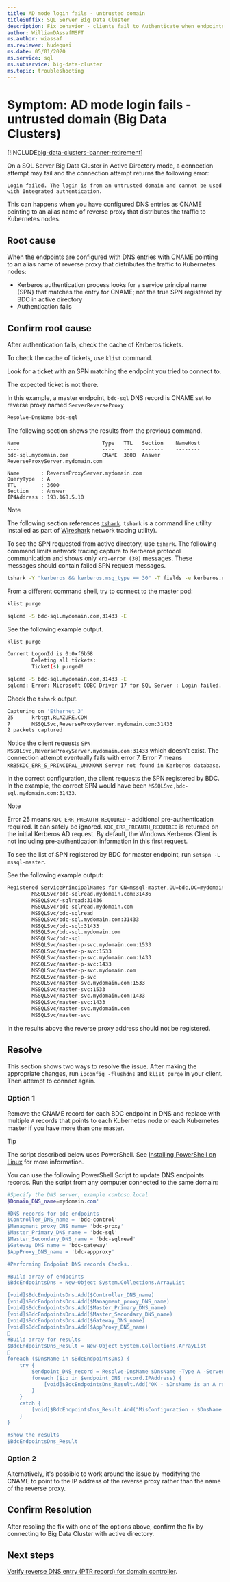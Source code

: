 ```yaml
---
title: AD mode login fails - untrusted domain
titleSuffix: SQL Server Big Data Cluster
description: Fix behavior - clients fail to Authenticate when endpoints DNS entries are configures as CNAME pointing to an alias name.
author: WilliamDAssafMSFT
ms.author: wiassaf
ms.reviewer: hudequei
ms.date: 05/01/2020
ms.service: sql
ms.subservice: big-data-cluster
ms.topic: troubleshooting
---
```


# Symptom: AD mode login fails - untrusted domain (Big Data Clusters)

[!INCLUDE[big-data-clusters-banner-retirement](../includes/bdc-banner-retirement.md)]

On a SQL Server Big Data Cluster in Active Directory mode, a connection attempt may fail and the connection attempt returns the following error:

`Login failed. The login is from an untrusted domain and cannot be used with Integrated authentication.`

This can happens when you have configured DNS entries as CNAME pointing to an alias name of reverse proxy that distributes the traffic to Kubernetes nodes.

## Root cause

When the endpoints are configured with DNS entries with CNAME pointing to an alias name of reverse proxy that distributes the traffic to Kubernetes nodes:

- Kerberos authentication process looks for a service principal name (SPN) that matches the entry for CNAME; not the true SPN registered by BDC in active directory
- Authentication fails 

## Confirm root cause

After authentication fails, check the cache of Kerberos tickets. 

To check the cache of tickets, use `klist` command. 

Look for a ticket with an SPN matching the endpoint you tried to connect to.

The expected ticket is not there.

In this example, a master endpoint, `bdc-sql` DNS record is CNAME set to reverse proxy named `ServerReverseProxy`

```PowerShell
Resolve-DnsName bdc-sql
```

The following section shows the results from the previous command.

```
Name                           Type   TTL   Section    NameHost
----                           ----   ---   -------    --------
bdc-sql.mydomain.com           CNAME  3600  Answer     ReverseProxyServer.mydomain.com

Name       : ReverseProxyServer.mydomain.com
QueryType  : A
TTL        : 3600
Section    : Answer
IP4Address : 193.168.5.10
```

>[!NOTE]
>The following section references  [`tshark`](https://www.wireshark.org/docs/man-pages/tshark.html). `tshark` is a command line utility installed as part of [Wireshark](https://www.wireshark.org/docs/) network tracing utility).

To see the SPN requested from active directory, use `tshark`. The following command limits network tracing capture to Kerberos protocol communication and shows only `krb-error (30)` messages. These messages should contain failed SPN request messages.

```bash
tshark -Y "kerberos && kerberos.msg_type == 30" -T fields -e kerberos.error_code -e kerberos.SNameString
```

From a different command shell, try to connect to the master pod:

```bash
klist purge

sqlcmd -S bdc-sql.mydomain.com,31433 -E
```

See the following example output.

```bash
klist purge

Current LogonId is 0:0xf6b58
        Deleting all tickets:
        Ticket(s) purged!

sqlcmd -S bdc-sql.mydomain.com,31433 -E
sqlcmd: Error: Microsoft ODBC Driver 17 for SQL Server : Login failed. The login is from an untrusted domain and cannot be used with Integrated authentication.
```

Check the `tshark` output. 

```bash
Capturing on 'Ethernet 3'
25      krbtgt,RLAZURE.COM
7       MSSQLSvc,ReverseProxyServer.mydomain.com:31433
2 packets captured
```

Notice the client requests `SPN MSSQLSvc,ReverseProxyServer.mydomain.com:31433` which doesn't exist. The connection attempt eventually fails with error 7. Error 7 means `KRB5KDC_ERR_S_PRINCIPAL_UNKNOWN Server not found in Kerberos database`.

In the correct configuration, the client requests the SPN registered by BDC. In the example, the correct SPN would have been `MSSQLSvc,bdc-sql.mydomain.com:31433`.

>[!NOTE]
>Error 25 means `KDC_ERR_PREAUTH_REQUIRED` - additional pre-authentication required. It can safely be ignored. `KDC_ERR_PREAUTH_REQUIRED` is returned on the initial Kerberos AD request. By default, the Windows Kerberos Client is not including pre-authentication information in this first request.

To see the list of SPN registered by BDC for master endpoint, run `setspn -L mssql-master`. 

See the following example output:

```bash
Registered ServicePrincipalNames for CN=mssql-master,OU=bdc,DC=mydomain,DC=com:
        MSSQLSvc/bdc-sqlread.mydomain.com:31436
        MSSQLSvc/-sqlread:31436
        MSSQLSvc/bdc-sqlread.mydomain.com
        MSSQLSvc/bdc-sqlread
        MSSQLSvc/bdc-sql.mydomain.com:31433
        MSSQLSvc/bdc-sql:31433
        MSSQLSvc/bdc-sql.mydomain.com
        MSSQLSvc/bdc-sql
        MSSQLSvc/master-p-svc.mydomain.com:1533
        MSSQLSvc/master-p-svc:1533
        MSSQLSvc/master-p-svc.mydomain.com:1433
        MSSQLSvc/master-p-svc:1433
        MSSQLSvc/master-p-svc.mydomain.com
        MSSQLSvc/master-p-svc
        MSSQLSvc/master-svc.mydomain.com:1533
        MSSQLSvc/master-svc:1533
        MSSQLSvc/master-svc.mydomain.com:1433
        MSSQLSvc/master-svc:1433
        MSSQLSvc/master-svc.mydomain.com
        MSSQLSvc/master-svc
```

In the results above the reverse proxy address should not be registered.

## Resolve

This section shows two ways to resolve the issue. After making the appropriate changes, run `ipconfig -flushdns` and `klist purge` in your client. Then attempt to connect again.

### Option 1

Remove the CNAME record for each BDC endpoint in DNS and replace with multiple `A` records that points to each Kubernetes node or each Kubernetes master if you have more than one master.

>[!TIP]
>The script described below uses PowerShell. See [Installing PowerShell on Linux](/powershell/scripting/install/installing-powershell-core-on-linux) for more information.

You can use the following PowerShell Script to update DNS endpoints records. Run the script from any computer connected to the same domain:

```powershell
#Specify the DNS server, example contoso.local
$Domain_DNS_name=mydomain.com'

#DNS records for bdc endpoints
$Controller_DNS_name = 'bdc-control'
$Managment_proxy_DNS_name= 'bdc-proxy'
$Master_Primary_DNS_name = 'bdc-sql'
$Master_Secondary_DNS_name = 'bdc-sqlread'
$Gateway_DNS_name = 'bdc-gateway'
$AppProxy_DNS_name = 'bdc-appproxy'

#Performing Endpoint DNS records Checks..

#Build array of endpoints 
$BdcEndpointsDns = New-Object System.Collections.ArrayList

[void]$BdcEndpointsDns.Add($Controller_DNS_name)
[void]$BdcEndpointsDns.Add($Managment_proxy_DNS_name)
[void]$BdcEndpointsDns.Add($Master_Primary_DNS_name)
[void]$BdcEndpointsDns.Add($Master_Secondary_DNS_name)
[void]$BdcEndpointsDns.Add($Gateway_DNS_name)
[void]$BdcEndpointsDns.Add($AppProxy_DNS_name)

#Build array for results 
$BdcEndpointsDns_Result = New-Object System.Collections.ArrayList

foreach ($DnsName in $BdcEndpointsDns) {
    try {
        $endpoint_DNS_record = Resolve-DnsName $DnsName -Type A -Server $Domain_DNS_IP_address -ErrorAction Stop 
        foreach ($ip in $endpoint_DNS_record.IPAddress) {
            [void]$BdcEndpointsDns_Result.Add("OK - $DnsName is an A record with an IP $ip")
        }
    }
    catch {
        [void]$BdcEndpointsDns_Result.Add("MisConfiguration - $DnsName is not an A record or does not exists")
    }  
}

#show the results 
$BdcEndpointsDns_Result
```

### Option 2

Alternatively, it's possible to work around the issue by modifying the CNAME to point to the IP address of the reverse proxy rather than the name of the reverse proxy.

## Confirm Resolution

After resoling the fix with one of the options above, confirm the fix by connecting to Big Data Cluster with active directory.

## Next steps

[Verify reverse DNS entry (PTR record) for domain controller](active-directory-deploy.md#verify-reverse-dns-entry-for-domain-controller).
